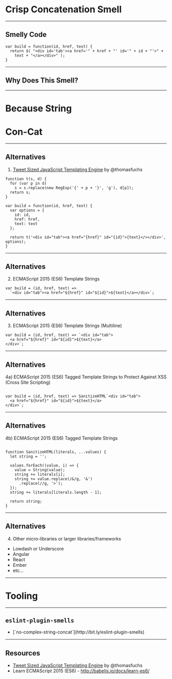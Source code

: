 # Crisp Concatenation Smell
<!-- .slide: data-state="statusLint statusLint--easy statusRule statusRule--none statusSkill statusSkill--junior" -->

------

## Smelly Code
<!-- .slide: data-title="Crisp Concat" data-state="title statusLint statusLint--easy statusRule statusRule--none statusSkill statusSkill--junior" data-background="#222" -->

<pre class="language-javascript"><code>var build = function(id, href, text) {
  return $( "&lt;div id='tab'&gt;&lt;a href='" + href + "' id='" + id + "'&gt;" +
    text + "&lt;/a&gt;&lt;/div&gt;" );
}
</code></pre>

------

## Why Does This Smell?
<!-- .slide: data-title="Crisp Concat" data-state="title statusLint statusLint--easy statusRule statusRule--none statusSkill statusSkill--junior" data-background="#222" -->

------

# Because String
<!-- .slide: data-title="Crisp Concat" data-state="title statusLint statusLint--easy statusRule statusRule--none statusSkill statusSkill--junior" data-background="./img/con-cat.jpg" -->

# Con-Cat <!-- .element class="fragment highlight-red" -->

------

## Alternatives
<!-- .slide: data-title="Crisp Concat" data-state="title statusLint statusLint--easy statusRule statusRule--none statusSkill statusSkill--mid statusSkill--change" data-background="#222" -->

1) [Tweet Sized JavaScript Templating Engine](http://mir.aculo.us/2011/03/09/little-helpers-a-tweet-sized-javascript-templating-engine/) by @thomasfuchs

<pre class="language-javascript"><code>function t(s, d) {
  for (var p in d)
    s = s.replace(new RegExp('{' + p + '}', 'g'), d[p]);
  return s;
}

var build = function(id, href, text) {
  var options = {
    id: id,
    href: href,
    text: text
  };

  return t('&lt;div id="tab"&gt;&lt;a href="{href}" id="{id}"&gt;{text}&lt;/&gt;&lt;/div&gt;', options);
}
</code></pre>

------

## Alternatives
<!-- .slide: data-title="Crisp Concat" data-state="title statusLint statusLint--easy statusRule statusRule--none statusSkill statusSkill--senior statusSkill--change" data-background="#222" -->

2) ECMAScript 2015 (ES6) Template Strings

<pre class="language-javascript"><code>var build = (id, href, text) =>
  `&lt;div id="tab"&gt;&lt;a href="${href}" id="${id}"&gt;${text}&lt;/a&gt;&lt;/div&gt;`;
</code></pre>

------

## Alternatives
<!-- .slide: data-title="Crisp Concat" data-state="title statusLint statusLint--easy statusRule statusRule--none statusSkill statusSkill--senior" data-background="#222" -->

3) ECMAScript 2015 (ES6) Template Strings (Multiline)

<pre class="language-javascript"><code>var build = (id, href, text) => `&lt;div id="tab"&gt;
  &lt;a href="${href}" id="${id}"&gt;${text}&lt;/a&gt;
&lt;/div&gt;`;
</code></pre>

------

## Alternatives
<!-- .slide: data-title="Crisp Concat" data-state="title statusLint statusLint--easy statusRule statusRule--none statusSkill statusSkill--senior" data-background="#222" -->

4a) ECMAScript 2015 (ES6) Tagged Template Strings to Protect Against XSS (Cross Site Scripting)

<pre class="language-javascript"><code>
var build = (id, href, text) => SanitizeHTML`&lt;div id="tab"&gt;
  &lt;a href="${href}" id="${id}"&gt;${text}&lt;/a&gt;
&lt;/div&gt;`;
</code></pre>

------

## Alternatives
<!-- .slide: data-title="Crisp Concat" data-state="title statusLint statusLint--easy statusRule statusRule--none statusSkill statusSkill--senior" data-background="#222" -->

4b) ECMAScript 2015 (ES6) Tagged Template Strings

<pre class="language-javascript"><code>
function SanitizeHTML(literals, ...values) {
  let string = '';

  values.forEach((value, i) => {
    value = String(value);
    string += literals[i];
    string += value.replace(/&/g, '&amp;')
      .replace(/</g, '&lt;')
      .replace(/>/g, '&gt;');
  });
  string += literals[literals.length - 1];

  return string;
}
</code></pre>

------

## Alternatives
<!-- .slide: data-title="Crisp Concat" data-state="title statusLint statusLint--easy statusRule statusRule--none statusSkill statusSkill--senior" data-background="#222" -->

4) Other micro-libraries or larger libraries/frameworks

* Lowdash or Underscore
* Angular
* React
* Ember
* etc...

------

# Tooling
<!-- .slide: data-title="Crisp Concat" data-state="title statusLint statusLint--easy statusRule statusRule--none statusSkill statusSkill--senior" data-background="#222" -->

------

## `eslint-plugin-smells`
<!-- .slide: data-title="Crisp Concat" data-state="title statusLint statusLint--easy statusRule statusRule--custom statusRule--change statusSkill statusSkill--senior" data-background="#222" -->

* <!-- .element: class="fragment" --> [`no-complex-string-concat`](http://bit.ly/eslint-plugin-smells)

------

## Resources
<!-- .slide: data-title="Crisp Concat" data-state="title statusLint statusLint--easy statusRule statusRule--none statusSkill statusSkill--senior" data-background="#222" -->

* [Tweet Sized JavaScript Templating Engine](http://mir.aculo.us/2011/03/09/little-helpers-a-tweet-sized-javascript-templating-engine/) by @thomasfuchs
* Learn ECMAScript 2015 (ES6) - http://babeljs.io/docs/learn-es6/
